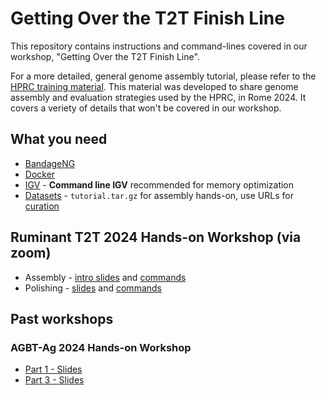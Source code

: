 # Getting Over the T2T Finish Line

This repository contains instructions and command-lines covered in our workshop, "Getting Over the T2T Finish Line".

For a more detailed, general genome assembly tutorial, please refer to the [HPRC training material](https://github.com/human-pangenomics/hprc-tutorials). This material was developed to share genome assembly and evaluation strategies used by the HPRC, in Rome 2024. It covers a veriety of details that won't be covered in our workshop.

## What you need
* [BandageNG](https://github.com/asl/BandageNG)
* [Docker](https://www.docker.com/)
* [IGV](https://igv.org/doc/desktop/#DownloadPage/) - **Command line IGV** recommended for memory optimization
* [Datasets](https://genomeark.s3.amazonaws.com/index.html?prefix=trainingmaterials/AGBTAG2024/) - `tutorial.tar.gz` for assembly hands-on, use URLs for [curation](https://genomeark.s3.amazonaws.com/index.html?prefix=trainingmaterials/AGBTAG2024/curation)

## Ruminant T2T 2024 Hands-on Workshop (via zoom)
* Assembly - [intro slides](https://docs.google.com/presentation/d/1aXjWANkL0IG0hErZa0YNRc8IxyoPG9YxkCuxLDG09Kc/edit?usp=sharing) and [commands](part2-assemble/docker/commands.sh)
* Polishing - [slides](https://docs.google.com/presentation/d/1fCUbSTccho2x_0vFoHsdEeCufUlqcLCD-l9_raTNwGE/edit?usp=sharing) and [commands](part3-evaluate/README.md)

## Past workshops
### AGBT-Ag 2024 Hands-on Workshop
* [Part 1 - Slides](https://docs.google.com/presentation/d/1JimkIa8w38xz7S2yKZynGOVGYS0yMMwGj9Up-Y80J0o/edit?usp=sharing)
* [Part 3 - Slides](https://docs.google.com/presentation/d/1lFy3Iy-po-GrKbqtx_nSYcT4R4f51CVxzM_q69Ag2VY/edit?usp=sharing)

